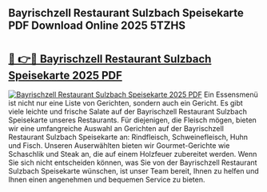 ## Bayrischzell Restaurant Sulzbach Speisekarte PDF Download Online 2025 5TZHS

# <h2><a href="http://gc6do7.nevu.top/?p=Bayrischzell+Restaurant+Sulzbach+Speisekarte">🔗 👉🔴 Bayrischzell Restaurant Sulzbach Speisekarte 2025 PDF</a></h2>

[![Bayrischzell Restaurant Sulzbach Speisekarte 2025 PDF](https://i.imgur.com/dBaPXMq.png)](http://gc6do7.nevu.top/?p=Bayrischzell+Restaurant+Sulzbach+Speisekarte)
Ein Essensmenü ist nicht nur eine Liste von Gerichten, sondern auch ein Gericht. Es gibt viele leichte und frische Salate auf der Bayrischzell Restaurant Sulzbach Speisekarte unseres Restaurants. Für diejenigen, die Fleisch mögen, bieten wir eine umfangreiche Auswahl an Gerichten auf der Bayrischzell Restaurant Sulzbach Speisekarte an: Rindfleisch, Schweinefleisch, Huhn und Fisch. Unseren Auserwählten bieten wir Gourmet-Gerichte wie Schaschlik und Steak an, die auf einem Holzfeuer zubereitet werden. Wenn Sie sich nicht entscheiden können, was Sie von der Bayrischzell Restaurant Sulzbach Speisekarte wünschen, ist unser Team bereit, Ihnen zu helfen und Ihnen einen angenehmen und bequemen Service zu bieten.
